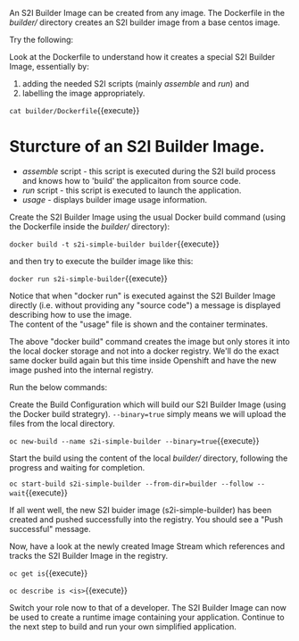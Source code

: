 An S2I Builder Image can be created from any image. 
The Dockerfile in the _builder/_ directory creates an S2I builder image from a base centos image. 

Try the following:

Look at the Dockerfile to understand how it creates a special S2I Builder Image, essentially by:

1. adding the needed S2I scripts (mainly _assemble_ and _run_) and 
1. labelling the image appropriately.

``cat builder/Dockerfile``{{execute}}

# Sturcture of an S2I Builder Image. 

+ _assemble_ script - this script is executed during the S2I build process and knows how to 'build' the applicaiton from source code. 
+ _run_ script - this script is executed to launch the application. 
+ _usage_ - displays builder image usage information.

Create the S2I Builder Image using the usual Docker build command (using the Dockerfile inside the _builder/_ directory): 

``docker build -t s2i-simple-builder builder``{{execute}}

and then try to execute the builder image like this:

``docker run s2i-simple-builder``{{execute}}

Notice that when "docker run" is executed against the S2I Builder Image directly (i.e.  without providing any "source code") a message is displayed describing how to use the image.  
The content of the "usage" file is shown and the container terminates. 

The above "docker build" command creates the image but only stores it into the local docker storage and not into a docker registry. We'll do the exact same docker build again but this time inside Openshift and have the new image pushed into the internal registry.

Run the below commands:

Create the Build Configuration which will build our S2I Builder Image (using the Docker build strategry).  ``--binary=true`` simply means we will upload the files from the local directory. 

``oc new-build --name s2i-simple-builder --binary=true``{{execute}}

Start the build using the content of the local _builder/_ directory, following the progress and waiting for completion.

``oc start-build s2i-simple-builder --from-dir=builder --follow --wait``{{execute}}

If all went well, the new S2I buider image (s2i-simple-builder) has been created and pushed successfully into the registry.  You should see a "Push successful" message. 

Now, have a look at the newly created Image Stream which references and tracks the S2I Builder Image in the registry.

``oc get is``{{execute}}

``oc describe is <is>``{{execute}}

Switch your role now to that of a developer. The S2I Builder Image can now be used to create a runtime image containing your application.  Continue to the next step to build and run your own simplified application. 

